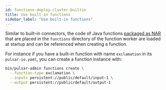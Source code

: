 ```yaml
---
id: functions-deploy-cluster-builtin
title: Use built-in functions
sidebar_label: "Use built-in functions"
---
```


Similar to built-in connectors, the code of Java functions [packaged as NAR](functions-package-java.md) that are placed in the `functions` directory of the function worker are loaded at startup and can be referenced when creating a function.

For instance if you have a built-in function with name `exclamation` in its `pulsar-io.yaml`, you can create a function instance with:

```bash
bin/pulsar-admin functions create \
  --function-type exclamation \
  --inputs persistent://public/default/input-1 \
  --output persistent://public/default/output-1
```
